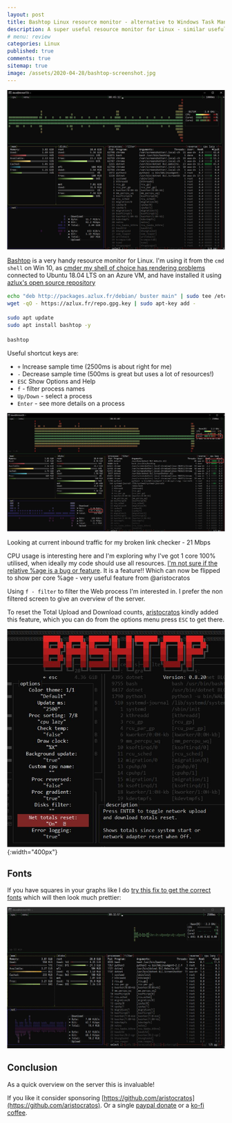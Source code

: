 ```yaml
---
layout: post
title: Bashtop Linux resource monitor - alternative to Windows Task Manager 
description: A super useful resource monitor for Linux - similar useful overview to that of Task Manager in Windows.
# menu: review
categories: Linux 
published: true 
comments: true     
sitemap: true
image: /assets/2020-04-28/bashtop-screenshot.jpg 
---
```


![alt text](/assets/2020-04-28/bashtop-screenshot.jpg "Bashtop screenshot")

[Bashtop](https://github.com/aristocratos/bashtop) is a very handy resource monitor for Linux. I'm using it from the `cmd shell` on Win 10, as [cmder my shell of choice has rendering problems](https://github.com/aristocratos/bashtop/issues/82) connected to Ubuntu 18.04 LTS on an Azure VM, and have installed it using [azlux's open source repository](http://packages.azlux.fr/)

```bash
echo "deb http://packages.azlux.fr/debian/ buster main" | sudo tee /etc/apt/sources.list.d/azlux.list
wget -qO - https://azlux.fr/repo.gpg.key | sudo apt-key add -

sudo apt update
sudo apt install bashtop -y

bashtop
```

Useful shortcut keys are:

- `+` Increase sample time (2500ms is about right for me)
- `-` Decrease sample time (500ms is great but uses a lot of resources!)
- `ESC` Show Options and Help
- `f` - filter process names
- `Up/Down` - select a process
- `Enter` - see more details on a process

<!-- ![alt text](/assets/2020-04-28/bashtop-screenshot2.jpg "Max cpu problem with my crawler"){:width="700px"}   -->
![alt text](/assets/2020-04-28/bashtop-screenshot2.jpg "Max cpu problem with my crawler")

Looking at current inbound traffic for my broken link checker - 21 Mbps

CPU usage is interesting here and I'm exploring why I've got 1 core 100% utilised, when ideally my code should use all resources. [I'm not sure if the relative %age is a bug or feature](https://github.com/aristocratos/bashtop/issues/86). It is a feature!! Which can now be flipped to show per core %age - very useful feature from @aristocratos

Using `f - filter` to filter the Web process I'm interested in. I prefer the non filtered screen to give an overview of the server.

To reset the Total Upload and Download counts, [aristocratos](https://github.com/aristocratos/bashtop/issues/63) kindly added this feature, which you can do from the options menu press `ESC` to get there.

![alt text](/assets/2020-04-28/bashtop-options.jpg "Bashtop options"){:width="400px"}  

## Fonts

If you have squares in your graphs like I do [try this fix to get the correct fonts](https://github.com/aksakalli/gtop/issues/21) which will then look much prettier:

![alt text](/assets/2020-04-28/bashtop-nice-font.jpg "Bashtop nice font!")

## Conclusion

As a quick overview on the server this is invaluable!

If you like it consider sponsoring [https://github.com/aristocratos](https://github.com/aristocratos). Or a single [paypal donate](https://www.paypal.me/aristocratos) or a [ko-fi coffee](https://ko-fi.com/aristocratos).
